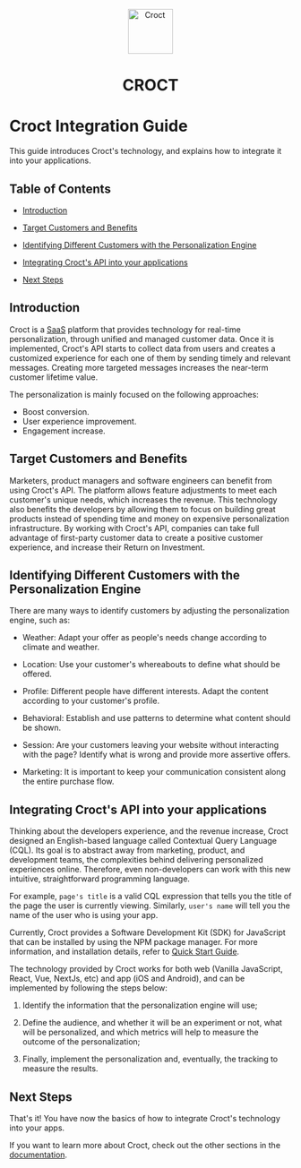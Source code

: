 <p align="center">
    <a href="https://croct.com">
      <img src="https://cdn.croct.io/brand/logo/repo-icon-green.svg" alt="Croct" height="80"/>
  </a>
</p>
<h1 align="center">CROCT</h1>

# Croct Integration Guide

This guide introduces Croct's technology, and explains how to integrate it into your applications.

## Table of Contents

- [Introduction](#introduction)

- [Target Customers and Benefits](#target-customers-and-benefits)

- [Identifying Different Customers with the Personalization Engine](#identifying-different-customers-with-the-personalization-engine)

- [Integrating Croct's API into your applications](#integrating-croct's-API-into-your-applications)

- [Next Steps](#next-steps)

## Introduction

Croct is a [SaaS](https://www.salesforce.com/br/saas/) platform that provides technology for 
real-time personalization, through unified and managed customer data. Once it is implemented, 
Croct's API starts to collect data from users and creates a customized experience for each one 
of them by sending timely and relevant messages. Creating more targeted messages increases the near-term 
customer lifetime value.

The personalization is mainly focused on the following approaches:

- Boost conversion.
- User experience improvement.
- Engagement increase.

## Target Customers and Benefits

Marketers, product managers and software engineers can benefit from using Croct's API. 
The platform allows feature adjustments to meet each customer's unique needs, which increases the revenue. 
This technology also benefits the developers by allowing them to focus on building great products instead 
of spending time and money on expensive personalization infrastructure. 
By working with Croct's API, companies can take full advantage of first-party customer data to create 
a positive customer experience, and increase their Return on Investment.

## Identifying Different Customers with the Personalization Engine

There are many ways to identify customers by adjusting the personalization engine, such as:

- Weather: Adapt your offer as people's needs change according to climate and weather.

- Location: Use your customer's whereabouts to define what should be offered.

- Profile: Different people have different interests. Adapt the content according to your customer's profile.

- Behavioral: Establish and use patterns to determine what content should be shown.

- Session: Are your customers leaving your website without interacting with the page? Identify what is wrong and provide more assertive offers.

- Marketing: It is important to keep your communication consistent along the entire purchase flow.


## Integrating Croct's API into your applications

Thinking about the developers experience, and the revenue increase, Croct designed an English-based 
language called Contextual Query Language (CQL). Its goal is to abstract away from marketing, product, 
and development teams, the complexities behind delivering personalized experiences online. Therefore, 
even non-developers can work with this new intuitive, straightforward programming language.

For example, `page's title` is a valid CQL expression that tells you the title of the page the user is 
currently viewing. Similarly, `user's name` will tell you the name of the user who is using your app.

Currently, Croct provides a Software Development Kit (SDK) for JavaScript that can be installed 
by using the NPM package manager. For more information, and installation details, refer to 
[Quick Start Guide](https://github.com/croct-tech/plug-js/blob/master/docs/quick-start.md).

The technology provided by Croct works for both web 
(Vanilla JavaScript, React, Vue, NextJs, etc) and app (iOS and Android), and can be implemented 
by following the steps below:

1. Identify the information that the personalization engine will use;

2. Define the audience, and whether it will be an experiment or not, what will be personalized, 
and which metrics will help to measure the outcome of the personalization; 

3. Finally, implement the personalization and, eventually, the tracking to measure the results.


## Next Steps

That's it! You have now the basics of how to integrate Croct's technology into your apps.

If you want to learn more about Croct, check out the other sections in the [documentation](https://github.com/croct-tech/plug-js/blob/master/README.md#documentation). 












